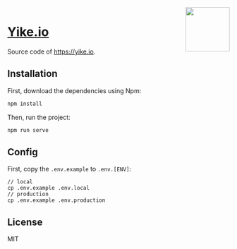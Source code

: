 
<img align="right" width="100" src="https://user-images.githubusercontent.com/1472352/48118952-d4f4db80-e2a8-11e8-8d0a-37b24c071b12.png"/>

<h1 align="left"><a href="https://yike.io">Yike.io</a></h1>

Source code of https://yike.io.

## Installation

First, download the dependencies using Npm:

```js
npm install
```

Then, run the project:

```js
npm run serve
```

## Config

First, copy the `.env.example` to `.env.[ENV]`:


```shell
// local
cp .env.example .env.local
// production
cp .env.example .env.production
```


## License

MIT
